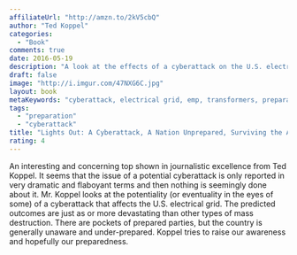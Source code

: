 ```yaml
---
affiliateUrl: "http://amzn.to/2kV5cbQ"
author: "Ted Koppel"
categories:
  - "Book"
comments: true
date: 2016-05-19
description: "A look at the effects of a cyberattack on the U.S. electrical grid"
draft: false
image: "http://i.imgur.com/47NXG6C.jpg"
layout: book
metaKeywords: "cyberattack, electrical grid, emp, transformers, preparation"
tags:
  - "preparation"
  - "cyberattack"
title: "Lights Out: A Cyberattack, A Nation Unprepared, Surviving the Aftermath"
rating: 4
---
```


An interesting and concerning top shown in journalistic excellence from Ted Koppel.  It seems that the issue of a potential cyberattack is only reported in very dramatic and flaboyant terms and then nothing is seemingly done about it.  Mr. Koppel looks at the potentiality (or eventuality in the eyes of some) of a cyberattack that affects the U.S. electrical grid.  The predicted outcomes are just as or more devastating than other types of mass destruction.  There are pockets of prepared parties, but the country is generally unaware and under-prepared.  Koppel tries to raise our awareness and hopefully our preparedness.

